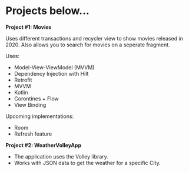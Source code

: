 # Projects below...


**Project #1: Movies**

Uses different transactions and recycler view to show movies released in 2020. Also allows you to search for movies on a seperate fragment.

Uses:
-   Model-View-ViewModel (MVVM)
-   Dependency Injection with Hilt
-   Retrofit
-   MVVM
-   Kotlin
-   Corontines + Flow
-   View Binding

Upcoming implementations:
-   Room
-   Refresh feature









**Project #2: WeatherVolleyApp**
  - The application uses the Volley library. 
  - Works with JSON data to get the weather for a specific City.
